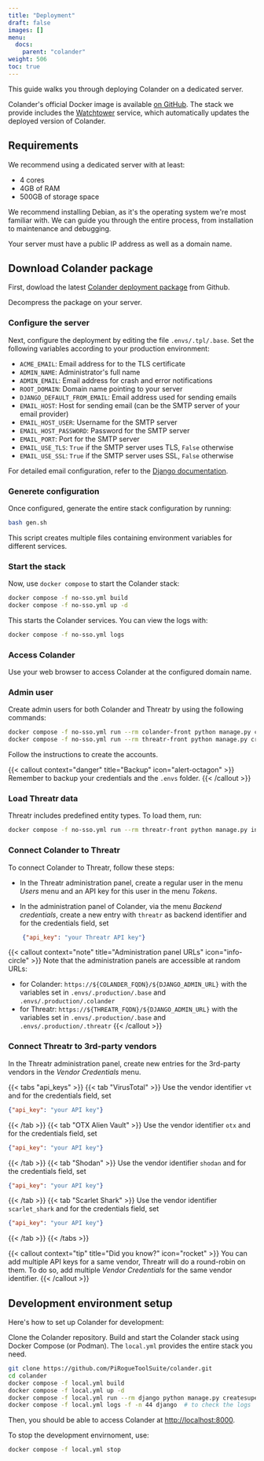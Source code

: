 ```yaml
---
title: "Deployment"
draft: false
images: []
menu:
  docs:
    parent: "colander"
weight: 506
toc: true
---
```


This guide walks you through deploying Colander on a dedicated server.

Colander's official Docker image is available [on GitHub](https://github.com/PiRogueToolSuite/colander/pkgs/container/colander). The stack we provide includes the [Watchtower](https://containrrr.dev/watchtower/) service, which automatically updates the deployed version of Colander.

## Requirements
We recommend using a dedicated server with at least:

* 4 cores
* 4GB of RAM
* 500GB of storage space

We recommend installing Debian, as it's the operating system we're most familiar with. We can guide you through the entire process, from installation to maintenance and debugging. 

Your server must have a public IP address as well as a domain name.

## Download Colander package
First, dowload the latest [Colander deployment package](https://github.com/PiRogueToolSuite/colander/releases/latest) from Github.

Decompress the package on your server.

### Configure the server
Next, configure the deployment by editing the file `.envs/.tpl/.base`. Set the following variables according to your production environment:

* `ACME_EMAIL`: Email address for to the TLS certificate
* `ADMIN_NAME`: Administrator's full name 
* `ADMIN_EMAIL`: Email address for crash and error notifications
* `ROOT_DOMAIN`: Domain name pointing to your server 
* `DJANGO_DEFAULT_FROM_EMAIL`: Email address used for sending emails
* `EMAIL_HOST`: Host for sending email (can be the SMTP server of your email provider)
* `EMAIL_HOST_USER`: Username for the SMTP server
* `EMAIL_HOST_PASSWORD`: Password for the SMTP server 
* `EMAIL_PORT`: Port for the SMTP server 
* `EMAIL_USE_TLS`: `True` if the SMTP server uses TLS, `False` otherwise
* `EMAIL_USE_SSL`: `True` if the SMTP server uses SSL, `False` otherwise

For detailed email configuration, refer to the [Django documentation](https://docs.djangoproject.com/en/4.2/ref/settings/#email-use-tls).

### Generete configuration 

Once configured, generate the entire stack configuration by running:

```bash {title="Generate the configuration"}
bash gen.sh
```

This script creates multiple files containing environment variables for different services.

### Start the stack 

Now, use `docker compose` to start the Colander stack:

```bash {title="Build and start the entire stack"}
docker compose -f no-sso.yml build
docker compose -f no-sso.yml up -d 
```

This starts the Colander services. You can view the logs with: 

```bash {title="Check the logs"}
docker compose -f no-sso.yml logs
```

### Access Colander 

Use your web browser to access Colander at the configured domain name.

### Admin user

Create admin users for both Colander and Threatr by using the following commands: 

```bash {title="Create admin accounts"}
docker compose -f no-sso.yml run --rm colander-front python manage.py createsuperuser
docker compose -f no-sso.yml run --rm threatr-front python manage.py createsuperuser
```

Follow the instructions to create the accounts.

{{< callout context="danger" title="Backup" icon="alert-octagon" >}}
Remember to backup your credentials and the `.envs` folder.
{{< /callout >}}

### Load Threatr data

Threatr includes predefined entity types. To load them, run:

```bash {title="Insert the default data"}
docker compose -f no-sso.yml run --rm threatr-front python manage.py insert_default_data
```

### Connect Colander to Threatr

To connect Colander to Threatr, follow these steps:
* In the Threatr administration panel, create a regular user in the menu *Users* menu and an API key for this user in the menu *Tokens*.

* In the administration panel of Colander, via the menu *Backend credentials*, create a new entry with `threatr` as backend identifier and for the credentials field, set 
```json
    {"api_key": "your Threatr API key"}
```

{{< callout context="note" title="Administration panel URLs" icon="info-circle" >}}
Note that the administration panels are accessible at random URLs:
* for Colander: `https://${COLANDER_FQDN}/${DJANGO_ADMIN_URL}` with the variables set in  `.envs/.production/.base` and `.envs/.production/.colander`
* for Threatr: `https://${THREATR_FQDN}/${DJANGO_ADMIN_URL}` with the variables set in  `.envs/.production/.base` and `.envs/.production/.threatr`
{{< /callout >}}

### Connect Threatr to 3rd-party vendors
In the Threatr administration panel, create new entries for the 3rd-party vendors in the *Vendor Credentials* menu.

{{< tabs "api_keys" >}}
  {{< tab "VirusTotal" >}}
  Use the vendor identifier `vt` and for the credentials field, set
  ```json
  {"api_key": "your API key"}
  ```
  {{< /tab >}}
  {{< tab "OTX Alien Vault" >}}
  Use the vendor identifier `otx` and for the credentials field, set
  ```json
  {"api_key": "your API key"}
  ```
  {{< /tab >}}
  {{< tab "Shodan" >}}
  Use the vendor identifier `shodan` and for the credentials field, set
  ```json
  {"api_key": "your API key"}
  ```
  {{< /tab >}}
  {{< tab "Scarlet Shark" >}}
  Use the vendor identifier `scarlet_shark` and for the credentials field, set
  ```json
  {"api_key": "your API key"}
  ```
  {{< /tab >}}
{{< /tabs >}}


{{< callout context="tip" title="Did you know?" icon="rocket" >}}
You can add multiple API keys for a same vendor, Threatr will do a round-robin on them. To do so, add multiple *Vendor Credentials* for the same vendor identifier.
{{< /callout >}}

## Development environment setup

Here's how to set up Colander for development:

Clone the Colander repository. Build and start the Colander stack using Docker Compose (or Podman). The `local.yml` provides the entire stack you need.

```bash {title="Setup the development environment"}
git clone https://github.com/PiRogueToolSuite/colander.git
cd colander
docker compose -f local.yml build 
docker compose -f local.yml up -d
docker compose -f local.yml run --rm django python manage.py createsuperuser 
docker compose -f local.yml logs -f -n 44 django  # to check the logs
```
Then, you should be able to access Colander at [http://localhost:8000](http://localhost:8000).

To stop the development envirnoment, use:

```bash {title="Stop all services"}
docker compose -f local.yml stop
```

